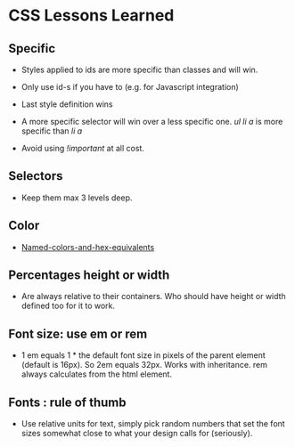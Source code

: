 # CSS Lessons Learned

## Specific

* Styles applied to ids are more specific than classes and will win.

* Only use id-s if you have to (e.g. for Javascript integration)

* Last style definition wins

* A more specific selector will win over a less specific one. *ul li a* is more
specific than *li a*

* Avoid using *!important*  at all cost.

## Selectors

* Keep them max 3 levels deep.

## Color

* [Named-colors-and-hex-equivalents](https://css-tricks.com/snippets/css/named-colors-and-hex-equivalents/)

## Percentages height or width

* Are always relative to their containers. Who should have height or width defined too for it to work.

## Font size: use em or rem

* 1 em equals 1 * the default font size in pixels of the parent element (default is 16px). So 2em equals 32px. Works with inheritance. rem always calculates from the html element.

## Fonts : rule of thumb

* Use relative units for text, simply pick random numbers that set the font sizes somewhat close to what your design calls for (seriously).
